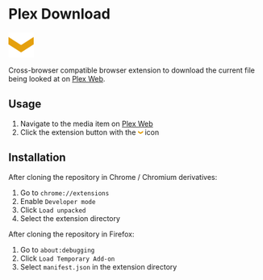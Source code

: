 # Plex Download

<img src="https://github.com/drkno/Plex-Download-WebExtension/raw/master/icon.png" width="50" />

Cross-browser compatible browser extension to download the current file being looked at on [Plex Web](https://app.plex.tv).

## Usage

1. Navigate to the media item on [Plex Web](https://app.plex.tv)
2. Click the extension button with the <img src="https://github.com/drkno/Plex-Download-WebExtension/raw/master/icon.png" width="10" /> icon

## Installation

After cloning the repository in Chrome / Chromium derivatives:

1. Go to `chrome://extensions`
2. Enable `Developer mode`
3. Click `Load unpacked`
4. Select the extension directory

After cloning the repository in Firefox:

1. Go to `about:debugging`
2. Click `Load Temporary Add-on`
3. Select `manifest.json` in the extension directory
